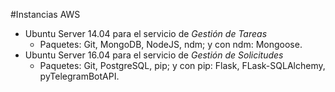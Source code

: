 #Instancias AWS

+ Ubuntu Server 14.04 para el servicio de *Gestión de Tareas*
  - Paquetes: Git, MongoDB, NodeJS, ndm; y con ndm: Mongoose.
+ Ubuntu Server 16.04 para el servicio de *Gestión de Solicitudes*
  - Paquetes: Git, PostgreSQL, pip; y con pip: Flask, FLask-SQLAlchemy, pyTelegramBotAPI.

